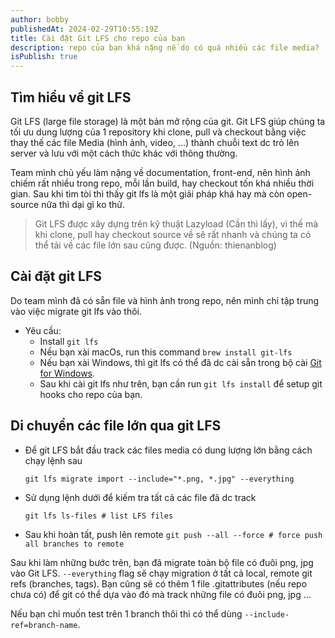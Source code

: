 ```yaml
---
author: bobby
publishedAt: 2024-02-29T10:55:19Z
title: Cài đặt Git LFS cho repo của bạn
description: repo của bạn khá nặng nề do có quá nhiều các file media?
isPublish: true
---
```


## Tìm hiểu về git LFS

Git LFS (large file storage) là một bản mở rộng của git. Git LFS giúp chúng ta tối ưu dung lượng của 1 repository khi clone, pull và checkout bằng việc thay thế các file Media (hình ảnh, video, ...) thành chuỗi text dc trỏ lên server và lưu với một cách thức khác với thông thường.

Team mình chủ yếu làm nặng về documentation, front-end, nên hình ảnh chiếm rất nhiều trong repo, mỗi lần build, hay checkout tốn khá nhiều thời gian. Sau khi tìm tòi thì thấy git lfs là một giải pháp khá hay mà còn open-source nữa thì dại gì ko thử.

> Git LFS được xây dựng trên kỹ thuật Lazyload (Cần thì lấy), vì thế mà khi clone, pull hay checkout source về sẽ rất nhanh và chúng ta có thể tải về các file lớn sau cũng được. (Nguồn: thienanblog)

## Cài đặt git LFS

Do team mình đã có sẵn file và hình ảnh trong repo, nên mình chỉ tập trung vào việc migrate git lfs vào thôi.

 * Yêu cầu:
    - Install `git lfs`
    - Nếu bạn xài macOs, run this command `brew install git-lfs`
    - Nếu bạn xài Windows, thì git lfs có thể đã dc cài sẵn trong bộ cài [Git for Windows](https://gitforwindows.org/).
    - Sau khi cài git lfs như trên, bạn cần run `git lfs install` để setup git hooks cho repo của bạn.


## Di chuyển các file lớn qua git LFS

- Để git LFS bắt đầu track các files media có dung lượng lớn bằng cách chạy lệnh sau

    `git lfs migrate import --include="*.png, *.jpg" --everything`

- Sử dụng lệnh dưới để kiếm tra tất cả các file đã dc track

    `git lfs ls-files # list LFS files`

- Sau khi hoàn tất, push lên remote
    `git push --all --force # force push all branches to remote`

Sau khi làm những bước trên, bạn đã migrate toàn bộ file có đuôi png, jpg vào Git LFS. `--everything` flag sẽ chạy migration ở tất cả local, remote git refs (branches, tags). Bạn cũng sẽ có thêm 1 file .gitattributes (nếu repo chưa có) để git có thể dựa vào đó mà track những file có đuôi png, jpg ...

Nếu bạn chỉ muốn test trên 1 branch thôi thì có thể dùng `--include-ref=branch-name`. 